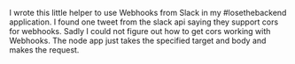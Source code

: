 I wrote this little helper to use Webhooks from Slack in my #losethebackend application.
I found one tweet from the slack api saying they support cors for webhooks. Sadly I could not figure out how to get cors working with Webhooks. The node app just takes the specified target and body and makes the request.
